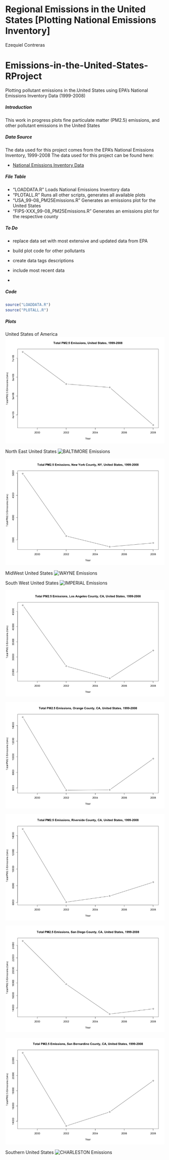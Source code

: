 Regional Emissions in the United States \[Plotting National Emissions
Inventory\]
================
Ezequiel Contreras

# Emissions-in-the-United-States-RProject

Plotting pollutant emissions in the.United States using EPA’s National
Emissions Inventory Data (1999-2008)

##### Introduction

This work in progress plots fine particulate matter (PM2.5) emissions,
and other pollutant emissions in the United States

##### Data Source

The data used for this project comes from the EPA’s National Emissions
Inventory, 1999-2008 The data used for this project can be found here:

  - [National Emissions Inventory Data]()

##### File Table

  - “LOADDATA.R” Loads National Emissions Inventory data
  - “PLOTALL.R” Runs all other scripts, generates all available plots  
  - “USA\_99-08\_PM25Emissions.R” Generates an emissions plot for the
    United States
  - “FIPS-XXX\_99-08\_PM25Emissions.R” Generates an emissions plot for
    the respective county

##### To Do

  - replace data set with most extensive and updated data from EPA

  - build plot code for other pollutants

  - create data tags descriptions

  - include most recent data

  - 
##### Code

``` r
source("LOADDATA.R")
source("PLOTALL.R")
```

##### Plots

United States of America ![USA Emissions](USA_99-08_PM25Emissions.png)

North East United States ![BALTIMORE
Emissions](FIPS-BALTIMORE_99-08_PM25Emissions.png)

![NEWYORK Emissions](FIPS-NEWYORK_99-08_PM25Emissions.png)

MidWest United States ![WAYNE
Emissions](FIPS-WAYNE_99-08_PM25Emissions.png)

South West United States ![IMPERIAL
Emissions](FIPS-IMPERIAL_99-08_PM25Emissions.png)

![LOSANGELES Emissions](FIPS-LOSANGELES_99-08_PM25Emissions.png)

![ORANGE Emissions](FIPS-ORANGE_99-08_PM25Emissions.png)

![RIVERSIDE Emissions](FIPS-RIVERSIDE_99-08_PM25Emissions.png)

![SANDIEGO Emissions](FIPS-SANDIEGO_99-08_PM25Emissions.png)

![SANBERNARDINO Emissions](FIPS-SBERNARDINO_99-08_PM25Emissions.png)

Southern United States ![CHARLESTON
Emissions](FIPS-CHARLESTON_99-08_PM25Emissions.png)
